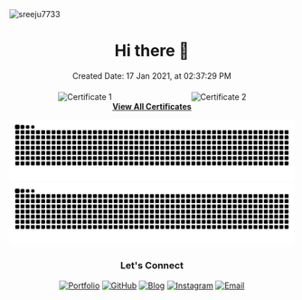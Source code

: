 <div align="center">
    <img src="https://komarev.com/ghpvc/?username=sreeju7733&label=Profile%20Views&color=0e75b6&style=flat" align='left' alt="sreeju7733" /><br>
    <h1 align="center">Hi there 👋</h1>
    <p align="center">Created Date: 17 Jan 2021, at 02:37:29 PM</p>
    <div style="display: flex; justify-content: center; align-items: center; flex-wrap: wrap; gap: 10px; margin-top: 20px;">
        <div style="flex: 1; max-width: 45%;">
            <img src="https://certificates.cs50.io/2c93ffd9-177a-4187-9bb7-cac0780fa781.png?size=A4" alt="Certificate 1">
        </div>
        <div style="flex: 1; max-width: 45%;">
            <img src="https://certificates.cs50.io/52e67efa-170d-475e-a751-a16dfe3f3c69.png?size=A4" alt="Certificate 2">
        </div>
    </div>
    <b><a href="https://sreeju7733.github.io/sreeju7733/index.html">View All Certificates</a></b>
    <p align="center">
        <img src="https://raw.githubusercontent.com/shahradelahi/shahradelahi/output/github-contribution-grid-snake-dark.svg#gh-dark-mode-only" alt="github contribution grid snake animation">
        <img src="https://raw.githubusercontent.com/shahradelahi/shahradelahi/output/github-contribution-grid-snake.svg#gh-light-mode-only" alt="github contribution grid snake animation">
    </p>
    <h3 align="center">Let's Connect</h3>
    <p align="center">
        <a href="https://sreeju77733.github.io/" target="_blank"><img src="https://img.icons8.com/bubbles/50/000000/web.png" alt="Portfolio"></a>
        <a href="https://github.com/sreeju7733" target="_blank"><img src="https://img.icons8.com/bubbles/50/000000/github.png" alt="GitHub"></a>
        <a href="https://dev.to/sreeju" target="_blank"><img src="https://img.icons8.com/bubbles/50/000000/web.png" alt="Blog"></a>
        <a href="https://www.instagram.com/sreeeejuu/" target="_blank"><img src="https://img.icons8.com/bubbles/50/000000/instagram.png" alt="Instagram"></a>
        <a href="mailto:sreeju.textme@outlook.com" target="_blank"><img src="https://img.icons8.com/bubbles/50/000000/gmail.png" alt="Email"></a>
    </p>
</div>
